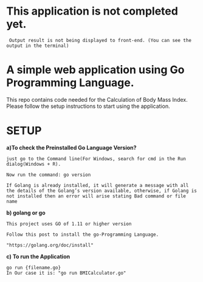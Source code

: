 # This application is not completed yet.
     Output result is not being displayed to front-end. (You can see the output in the terminal)

# A simple web application using Go Programming Language.

This repo contains code needed for the Calculation of Body Mass Index. Please follow the setup instructions to start using the application.

  # SETUP

__a)To check the Preinstalled Go Language Version?__

    just go to the Command line(For Windows, search for cmd in the Run dialog(Windows + R).

    Now run the command: go version

    If Golang is already installed, it will generate a message with all the details of the Golang’s version available, otherwise, if Golang is not installed then an error will arise stating Bad command or file name

__b) golang or go__

    This project uses GO of 1.11 or higher version

    Follow this post to install the go-Programming Language.

    "https://golang.org/doc/install"

__c) To run the Application__

    go run {filename.go}
    In Our case it is: "go run BMICalculator.go"



